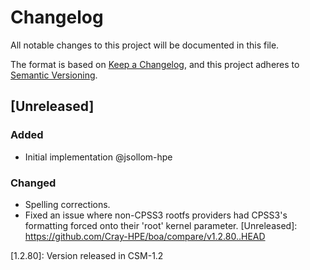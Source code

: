 # Changelog

All notable changes to this project will be documented in this file.

The format is based on [Keep a Changelog](https://keepachangelog.com/en/1.0.0/),
and this project adheres to [Semantic Versioning](https://semver.org/spec/v2.0.0.html).

## [Unreleased]
### Added
- Initial implementation @jsollom-hpe
### Changed
- Spelling corrections.
- Fixed an issue where non-CPSS3 rootfs providers had CPSS3's formatting forced onto their 'root' kernel parameter.	
[Unreleased]: https://github.com/Cray-HPE/boa/compare/v1.2.80..HEAD

	
[1.2.80]: Version released in CSM-1.2

